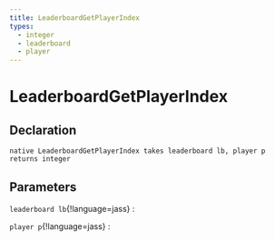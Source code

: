 ```yaml
---
title: LeaderboardGetPlayerIndex
types:
  - integer
  - leaderboard
  - player
---
```


# LeaderboardGetPlayerIndex

## Declaration

```jass
native LeaderboardGetPlayerIndex takes leaderboard lb, player p returns integer
```

## Parameters
`leaderboard lb`{!language=jass}
: 

`player p`{!language=jass}
: 

